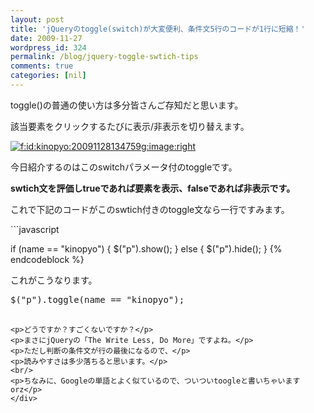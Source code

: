 ```yaml
---
layout: post
title: 'jQueryのtoggle(switch)が大変便利、条件文5行のコードが1行に短縮！'
date: 2009-11-27
wordpress_id: 324
permalink: /blog/jquery-toggle-swtich-tips
comments: true
categories: [nil]
---
```

<div class="section">
<p>toggle()の普通の使い方は多分皆さんご存知だと思います。</p>
<p>該当要素をクリックするたびに表示/非表示を切り替えます。</p>
<p><a href="http://f.hatena.ne.jp/kinopyo/20091128134759" class="hatena-fotolife" target="_blank"><img src="http://f.hatena.ne.jp/images/fotolife/k/kinopyo/20091128/20091128134759.gif" alt="f:id:kinopyo:20091128134759g:image:right" title="f:id:kinopyo:20091128134759g:image:right" class="hatena-fotolife hatena-image-right"></a></p>
<p>今日紹介するのはこのswitchパラメータ付のtoggleです。</p>
<p><span style="font-weight:bold;">swtich文を評価しtrueであれば要素を表示、falseであれば非表示です。</span></p>
<p>これで下記のコードがこのswtich付きのtoggle文なら一行ですみます。</p>
```javascript

if (name == "kinopyo") {
	$("p").show();
} else {
	$("p").hide();
}
{% endcodeblock %}
<p>これがこうなります。</p>
<pre class="brush:javascript">
$("p").toggle(name == "kinopyo");

```
<p>どうですか？すごくないですか？</p>
<p>まさにjQueryの「The Write Less, Do More」ですよね。</p>
<p>ただし判断の条件文が行の最後になるので、</p>
<p>読みやすさは多少落ちると思います。</p>
<br/>
<p>ちなみに、Googleの単語とよく似ているので、ついついtoogleと書いちゃいますorz</p>
</div>
